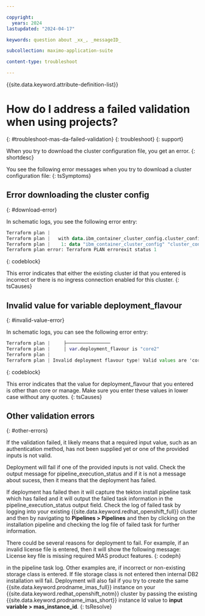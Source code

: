 ```yaml
---

copyright:
  years: 2024
lastupdated: "2024-04-17"

keywords: question about _xx_, _messageID_

subcollection: maximo-application-suite

content-type: troubleshoot

---
```


<!-- keywords values above are place holders. Actual values should be pulled from the Troubleshooting questions or error message to which the issue relates. Only use a messageID if the troubleshooting topic is about an issue encountered from an error message that has an ID.  -->

{{site.data.keyword.attribute-definition-list}}

<!-- You must add the troubleshoot content type in your attribute definitions AND on a new line under each troubleshooting topic H1 ID. This will ensure that the troubleshooting entry is pulled into other locations, like chatbots. Use the support attribute definition for reuse in the support center. For more information, see  https://test.cloud.ibm.com/docs/writing?topic=writing-support-center#support-center-troubleshoot-->

<!-- Remember that this is the individual topic template for each troubleshooting entry that belongs in a troubleshooting topic group in the Help left nav group. For more information, see the guidance page: https://test.cloud.ibm.com/docs/writing?topic=writing-troubleshooting-topics-->

# How do I address a failed validation when using projects?
{: #troubleshoot-mas-da-failed-validation}
{: troubleshoot}
{: support} <!-- Only add this attribute to entries that you want to display in the support center. -->

<!--The title of your H1 should be a problem statement in question format of the issue that the user is experiencing. Think about the user's language they might use to describe or search for the answer to the issue they are experiencing. Use keywords for other variations of ways to ask the question at the top of the file. -->

When you try to download the cluster configuration file, you get an error.
{: shortdesc}

You see the following error messages when you try to download a cluster configuration file:
{: tsSymptoms}

## Error downloading the cluster config
{: #download-error}

In schematic logs, you see the following error entry:
````Terraform plan | Error: [ERROR] Error downloading the cluster config [masdaapr24-management-cluster]: Request failed with status code: 404, ServerErrorResponse: {"incidentID":"9b8fd6b3-bd93-4449-90df-1f28ef7ff303","code":"G0004","description":"The specified cluster could not be found. If applicable, make sure that you target the correct account and resource group.","type":"General","recoveryCLI":"To list the clusters you have access to, run 'ibmcloud ks cluster ls'. To list the resource groups that you have access to, run 'ibmcloud resource groups'. To target the resource group, run 'ibmcloud target -g \u003cresource_group\u003e'."}
Terraform plan |
Terraform plan |   with data.ibm_container_cluster_config.cluster_config,
Terraform plan |    1: data "ibm_container_cluster_config" "cluster_config" {
Terraform plan error: Terraform PLAN errorexit status 1

````
{: codeblock}

This error indicates that either the existing cluster id that you entered is incorrect or there is no ingress connection enabled for this cluster.
{: tsCauses}

## Invalid value for variable deployment_flavour
{: #invalid-value-error}

In schematic logs, you can see the following error entry:
````Terraform plan |     variable "deployment_flavour" {
Terraform plan |     ├────────────────
Terraform plan |     │ var.deployment_flavour is "core2"
Terraform plan |
Terraform plan | Invalid deployment flavour type! Valid values are 'core' or 'manage'
````
{: codeblock}

This error indicates that the value for deployment_flavour that you entered is other than core or manage. Make sure you enter these values in lower case without any quotes.
{: tsCauses}

## Other validation errors
{: #other-errors}

If the validation failed, it likely means that a required input value, such as an authentication method, has not been supplied yet or one of the provided inputs is not valid.

Deployment will fail if one of the provided inputs is not valid. Check the output message for pipeline_execution_status and if it is not a message about sucess, then it means that the deployment has failed.

If deployment has failed then it will capture the tekton install pipeline task which has failed and it will output the failed task information in the pipeline_execution_status output field. Check the log of failed task by logging into your existing {{site.data.keyword.redhat_openshift_full}} cluster and then by navigating to **Pipelines > Pipelines** and
then by clicking on the installation pipeline and checking the log file of failed task for further information.

There could be several reasons for deployment to fail.
For example, if an invalid license file is entered, then it will show the following message:
License key file is missing required MAS product features.
{: codeph}

in the pipeline task log.
Other examples are, if incorrect or non-existing storage class is entered.
If file storage class is not entered then internal DB2 installation will fail.
Deployment will also fail if you try to create the same {{site.data.keyword.prodname_imas_full}} instance on your {{site.data.keyword.redhat_openshift_notm}} cluster by passing the existing {{site.data.keyword.prodname_imas_short}} instance Id value to **input variable > mas_instance_id**.
{: tsResolve}
